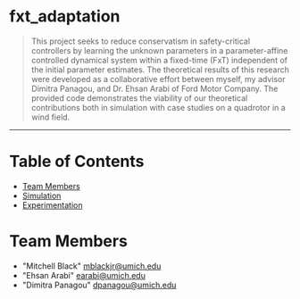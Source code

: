 # fxt_adaptation
> This project seeks to reduce conservatism in safety-critical controllers by learning the unknown parameters in a parameter-affine controlled dynamical system within a fixed-time (FxT) independent of the initial parameter estimates. The theoretical results of this research were developed as a collaborative effort between myself, my advisor Dimitra Panagou, and Dr. Ehsan Arabi of Ford Motor Company. The provided code demonstrates the viability of our theoretical contributions both in simulation with case studies on a quadrotor in a wind field.
<hr>

# Table of Contents
* [Team Members](#team-members)</br>
* [Simulation](#simulation)</br>
* [Experimentation](#experimentation)

# <a name="team-members"></a>Team Members
* "Mitchell Black" <mblackjr@umich.edu>
* "Ehsan Arabi" <earabi@umich.edu>
* "Dimitra Panagou" <dpanagou@umich.edu>
